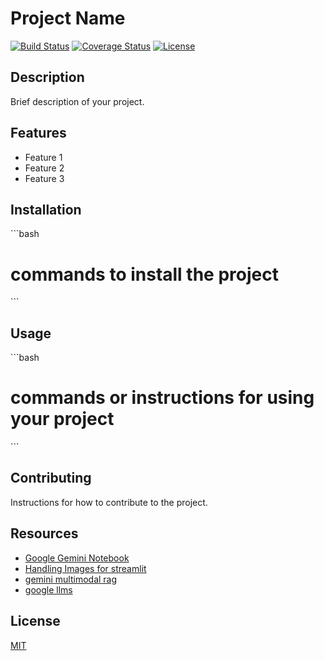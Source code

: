 # Project Name

[![Build Status](https://img.shields.io/travis/username/reponame.svg?style=flat-square)](https://travis-ci.org/username/reponame)
[![Coverage Status](https://img.shields.io/coveralls/username/reponame.svg?style=flat-square)](https://coveralls.io/github/username/reponame)
[![License](https://img.shields.io/github/license/isayahc/python-sample-template.svg?style=flat-square)](LICENSE)

## Description

Brief description of your project.

## Features

- Feature 1
- Feature 2
- Feature 3

## Installation

\```bash
# commands to install the project
\```

## Usage

\```bash
# commands or instructions for using your project
\```

## Contributing

Instructions for how to contribute to the project.

## Resources
- [Google Gemini Notebook](https://colab.research.google.com/github/google/generative-ai-docs/blob/main/site/en/tutorials/python_quickstart.ipynb#scrollTo=vm9tUYeT8lBc)
- [Handling Images for streamlit](https://discuss.streamlit.io/t/adding-in-streamlit-chat-input-the-possibility-to-add-an-image/55156/4)
- [gemini multimodal rag](https://python.langchain.com/docs/templates/rag-gemini-multi-modal#embeddings)
- [google llms](https://python.langchain.com/docs/integrations/llms/google_vertex_ai_palm#setting-up)

## License

[MIT](LICENSE)
